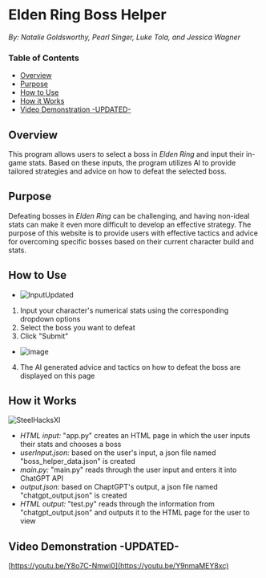# Elden Ring Boss Helper
*By: Natalie Goldsworthy, Pearl Singer, Luke Tola, and Jessica Wagner*
### Table of Contents
- [Overview](#overview)
- [Purpose](#purpose)
- [How to Use](#how-to-use)
- [How it Works](#how-it-works)
- [Video Demonstration -UPDATED-](#video-demonstration--UPDATED-)

## Overview
This program allows users to select a boss in *Elden Ring* and input their in-game stats. Based on these inputs, the program utilizes AI to provide tailored strategies and advice on how to defeat the selected boss.

## Purpose
Defeating bosses in *Elden Ring* can be challenging, and having non-ideal stats can make it even more difficult to develop an effective strategy. The purpose of this website is to provide users with effective tactics and advice for overcoming specific bosses based on their current character build and stats.

## How to Use
- ![InputUpdated](https://github.com/user-attachments/assets/13d7f8c6-0764-4aed-839b-3c5c83629903)
1. Input your character's numerical stats using the corresponding dropdown options
2. Select the boss you want to defeat
3. Click "Submit"
- ![image](https://github.com/user-attachments/assets/5734a218-d39a-4239-b85a-2a013a67e0fc)
4. The AI generated advice and tactics on how to defeat the boss are displayed on this page

## How it Works
![SteelHacksXI](https://github.com/user-attachments/assets/ace829f7-c342-4cdd-ab89-f6c81fe49d73)
- *HTML input:* "app.py" creates an HTML page in which the user inputs their stats and chooses a boss
- *userInput.json:* based on the user's input, a json file named "boss_helper_data.json" is created
- *main.py:* "main.py" reads through the user input and enters it into ChatGPT API
- *output.json:* based on ChaptGPT's output, a json file named "chatgpt_output.json" is created
- *HTML output:* "test.py" reads through the information from "chatgpt_output.json" and outputs it to the HTML page for the user to view

## Video Demonstration -UPDATED-
[https://youtu.be/Y8o7C-Nmwi0](https://youtu.be/Y9nmaMEY8xc)
